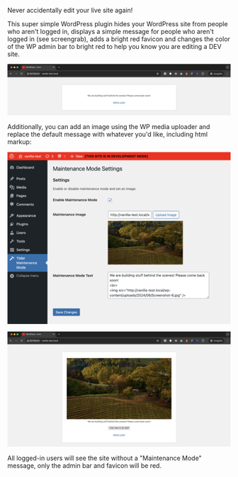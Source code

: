 Never accidentally edit your live site again!  

This super simple WordPress plugin hides your WordPress site from people who aren't logged in, displays a simple message for people who aren't logged in (see screengrab), adds a bright red favicon and changes the color of the WP admin bar to bright red to help you know you are editing a DEV site.

![Frontend default view for people who aren't logged in](https://github.com/themightymo/tmm-maintenance-mode/blob/master/public-default-view.png?raw=true)

Additionally, you can add an image using the WP media uploader and replace the default message with whatever you'd like, including html markup:


![Admin view with html markup](https://github.com/themightymo/tmm-maintenance-mode/blob/master/admin-view-with-markup.png?raw=true)


![Frontend view with html markup](https://github.com/themightymo/tmm-maintenance-mode/blob/master/public-view-with-markup.png?raw=true)

All logged-in users will see the site without a "Maintenance Mode" message, only the admin bar and favicon will be red.